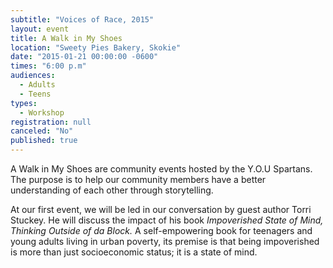 ```yaml
---
subtitle: "Voices of Race, 2015"
layout: event
title: A Walk in My Shoes
location: "Sweety Pies Bakery, Skokie"
date: "2015-01-21 00:00:00 -0600"
times: "6:00 p.m"
audiences: 
  - Adults
  - Teens
types: 
  - Workshop
registration: null
canceled: "No"
published: true
---
```


A Walk in My Shoes are community events hosted by the Y.O.U Spartans. The purpose is to help our community members have a better understanding of each other through storytelling. 

At our first event, we will be led in our conversation by guest author Torri Stuckey. He will discuss the impact of his book *Impoverished State of Mind, Thinking Outside of da Block.* A self-empowering book for teenagers and young adults living in urban poverty, its premise is that being impoverished is more than just socioeconomic status; it is a state of mind.